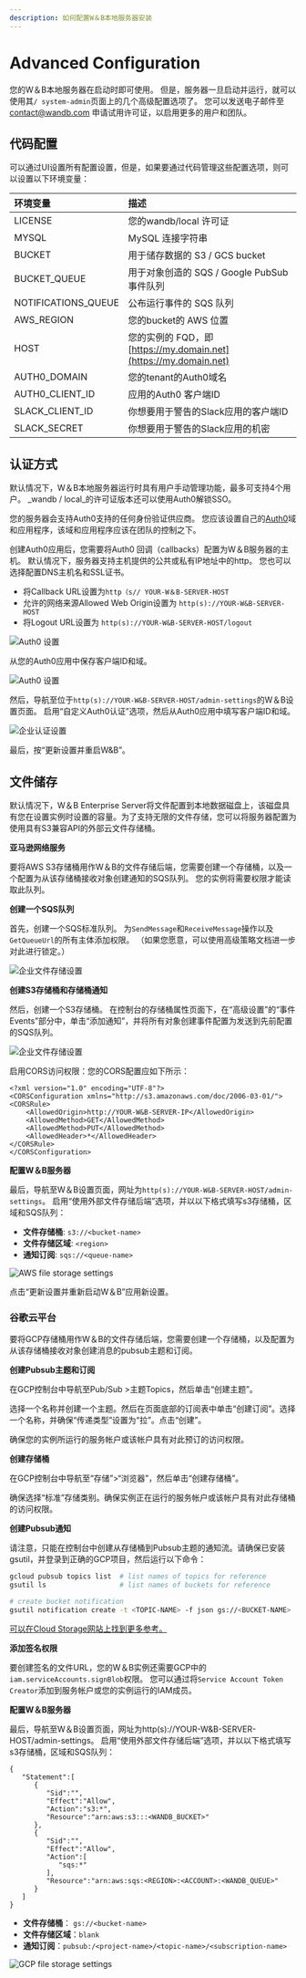 ```yaml
---
description: 如何配置W＆B本地服务器安装
---
```


# Advanced Configuration

 您的W＆B本地服务器在启动时即可使用。 但是，服务器一旦启动并运行，就可以使用其`/ system-admin`页面上的几个高级配置选项了。 您可以发送电子邮件至[contact@wandb.com](mailto:contact@wandb.com) 申请试用许可证，以启用更多的用户和团队。

##  **代码配置**

可以通过UI设置所有配置设置，但是，如果要通过代码管理这些配置选项，则可以设置以下环境变量：

| 环境变量 | 描述 |
| :--- | :--- |
| LICENSE | 您的wandb/local 许可证 |
| MYSQL | MySQL 连接字符串 |
| BUCKET | 用于储存数据的 S3 / GCS bucket |
| BUCKET\_QUEUE | 用于对象创造的 SQS / Google PubSub 事件队列 |
| NOTIFICATIONS\_QUEUE | 公布运行事件的 SQS 队列 |
| AWS\_REGION | 您的bucket的 AWS 位置 |
| HOST | 您的实例的 FQD，即[https://my.domain.net](https://my.domain.net) |
| AUTH0\_DOMAIN | 您的tenant的Auth0域名 |
| AUTH0\_CLIENT\_ID | 应用的Auth0 客户端ID |
| SLACK\_CLIENT\_ID | 你想要用于警告的Slack应用的客户端ID |
| SLACK\_SECRET | 你想要用于警告的Slack应用的机密 |

## **认证方式**

 默认情况下，W＆B本地服务器运行时具有用户手动管理功能，最多可支持4个用户。 _wandb / local_的许可证版本还可以使用Auth0解锁SSO。

您的服务器会支持Auth0支持的任何身份验证供应商。 您应该设置自己的[Auth0](https://auth0.com/)域和应用程序，该域和应用程序应该在团队的控制之下。

创建Auth0应用后，您需要将Auth0 回调（callbacks）配置为W＆B服务器的主机。 默认情况下，服务器支持主机提供的公共或私有IP地址中的http。 您也可以选择配置DNS主机名和SSL证书。

* 将Callback URL设置为`http（s// YOUR-W＆B-SERVER-HOST`
* 允许的网络来源Allowed Web Origin设置为 `http(s)://YOUR-W&B-SERVER-HOST`
* 将Logout URL设置为 `http(s)://YOUR-W&B-SERVER-HOST/logout`

![Auth0 &#x8BBE;&#x7F6E;](../.gitbook/assets/auth0-1.png)

从您的Auth0应用中保存客户端ID和域。

![Auth0 &#x8BBE;&#x7F6E;](../.gitbook/assets/auth0-2.png)

然后，导航至位于`http(s)://YOUR-W&B-SERVER-HOST/admin-settings`的W＆B设置页面。 启用“自定义Auth0认证”选项，然后从Auth0应用中填写客户端ID和域。

![&#x4F01;&#x4E1A;&#x8BA4;&#x8BC1;&#x8BBE;&#x7F6E;](../.gitbook/assets/enterprise-auth.png)

最后，按“更新设置并重启W&B”。

## **文件储存**

默认情况下，W＆B Enterprise Server将文件配置到本地数据磁盘上，该磁盘具有您在设置实例时设置的容量。为了支持无限的文件存储，您可以将服务器配置为使用具有S3兼容API的外部云文件存储桶。

**亚马逊网络服务**

 要将AWS S3存储桶用作W＆B的文件存储后端，您需要创建一个存储桶，以及一个配置为从该存储桶接收对象创建通知的SQS队列。 您的实例将需要权限才能读取此队列。

 **创建一个SQS队列**

首先，创建一个SQS标准队列。 为`SendMessage`和`ReceiveMessage`操作以及`GetQueueUrl`的所有主体添加权限。 （如果您愿意，可以使用高级策略文档进一步对此进行锁定。）

![&#x4F01;&#x4E1A;&#x6587;&#x4EF6;&#x5B58;&#x50A8;&#x8BBE;&#x7F6E;](../.gitbook/assets/sqs-perms.png)

**创建S3存储桶和存储桶通知**

然后，创建一个S3存储桶。 在控制台的存储桶属性页面下，在“高级设置”的“事件Events”部分中，单击“添加通知”，并将所有对象创建事件配置为发送到先前配置的SQS队列。

![&#x4F01;&#x4E1A;&#x6587;&#x4EF6;&#x5B58;&#x50A8;&#x8BBE;&#x7F6E;](../.gitbook/assets/s3-notification.png)

启用CORS访问权限：您的CORS配置应如下所示：

```markup
<?xml version="1.0" encoding="UTF-8"?>
<CORSConfiguration xmlns="http://s3.amazonaws.com/doc/2006-03-01/">
<CORSRule>
    <AllowedOrigin>http://YOUR-W&B-SERVER-IP</AllowedOrigin>
    <AllowedMethod>GET</AllowedMethod>
    <AllowedMethod>PUT</AllowedMethod>
    <AllowedHeader>*</AllowedHeader>
</CORSRule>
</CORSConfiguration>
```

**配置W＆B服务器**

 最后，导航至W＆B设置页面，网址为`http(s)://YOUR-W&B-SERVER-HOST/admin-settings`。 启用“使用外部文件存储后端”选项，并以以下格式填写s3存储桶，区域和SQS队列：

* **文件存储桶**: `s3://<bucket-name>`
* **文件存储区域**: `<region>`
* **通知订阅**: `sqs://<queue-name>`

![AWS file storage settings](../.gitbook/assets/aws-filestore.png)

 点击“更新设置并重新启动W＆B”应用新设置。

### **谷歌云平台**

要将GCP存储桶用作W＆B的文件存储后端，您需要创建一个存储桶，以及配置为从该存储桶接收对象创建消息的pubsub主题和订阅。

**创建Pubsub主题和订阅**

在GCP控制台中导航至Pub/Sub &gt;主题Topics，然后单击“创建主题”。

选择一个名称并创建一个主题。然后在页面底部的订阅表中单击“创建订阅”。选择一个名称，并确保“传递类型”设置为“拉”。点击“创建”。

确保您的实例所运行的服务帐户或该帐户具有对此预订的访问权限。

 **创建存储桶**

在GCP控制台中导航至“存储”&gt;“浏览器”，然后单击“创建存储桶”。

确保选择“标准”存储类别。确保实例正在运行的服务帐户或该帐户具有对此存储桶的访问权限。

**创建Pubsub通知**

请注意，只能在控制台中创建从存储桶到Pubsub主题的通知流。请确保已安装gsutil，并登录到正确的GCP项目，然后运行以下命令：

```bash
gcloud pubsub topics list  # list names of topics for reference
gsutil ls                  # list names of buckets for reference

# create bucket notification
gsutil notification create -t <TOPIC-NAME> -f json gs://<BUCKET-NAME>
```

[可以在Cloud Storage网站上找到更多参考。](https://cloud.google.com/storage/docs/reporting-changes)​

 **添加签名权限**

要创建签名的文件URL，您的W＆B实例还需要GCP中的`iam.serviceAccounts.signBlob`权限。 您可以通过将`Service Account Token Creator`添加到服务帐户或您的实例运行的IAM成员。

**配置W＆B服务器**

最后，导航至W＆B设置页面，网址为http\(s\)://YOUR-W&B-SERVER-HOST/admin-settings。 启用“使用外部文件存储后端”选项，并以以下格式填写s3存储桶，区域和SQS队列：

```text
{
   "Statement":[
      {
         "Sid":"",
         "Effect":"Allow",
         "Action":"s3:*",
         "Resource":"arn:aws:s3:::<WANDB_BUCKET>"
      },
      {
         "Sid":"",
         "Effect":"Allow",
         "Action":[
            "sqs:*"
         ],
         "Resource":"arn:aws:sqs:<REGION>:<ACCOUNT>:<WANDB_QUEUE>"
      }
   ]
}
```

* **文件存储桶**： `gs://<bucket-name>`
* **文件存储区域**：`blank`
* **通知订阅**：`pubsub:/<project-name>/<topic-name>/<subscription-name>`

![GCP file storage settings](../.gitbook/assets/gcloud-filestore.png)



